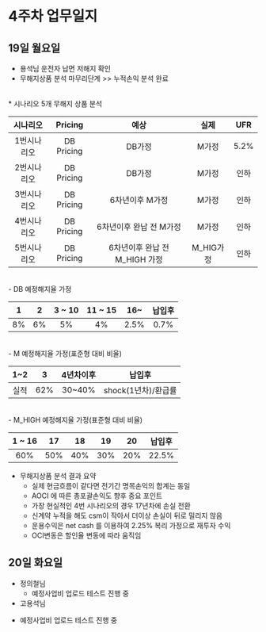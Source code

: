 # 4주차 업무일지

## 19일 월요일

*  용석님 운전자 납면 저해지 확인
*  무해지상품 분석 마무리단계 >> 누적손익 분석 완료
<br>
 * 시나리오 5개 무해지 상품  분석

| 시나리오 | Pricing | 예상 | 실제 | UFR |
|:--:|:--:|:--:|:--:|:--:|
| 1번시나리오 | DB Pricing | DB가정 | M가정 | 5.2% |
| 2번시나리오 | DB Pricing | DB가정 | M가정 | 인하 |
| 3번시나리오 | DB Pricing | 6차년이후 M가정   | M가정 | 인하 |
| 4번시나리오 | DB Pricing | 6차년이후 완납 전 M가정  | M가정 | 인하 |
| 5번시나리오 | DB Pricing | 6차년이후 완납 전 M_HIGH 가정   | M_HIG가정 | 인하 |

<br>
   - DB 예정해지율 가정
  
| 1 | 2 | 3 ~ 10 | 11 ~ 15 | 16~ | 납입후 |
|:--:|:--:|:--:|:--:|:--:|:--:|
| 8% | 6% | 5% | 4% | 2.5% | 0.7% |

<br>	
   - M 예정해지율 가정(표준형 대비 비율)
     
| 1~2 | 3 | 4년차이후 | 납입후 |
|:--:|:--:|:--:|:--:|
| 실적 | 62% | 30~40% | shock(1년차)/환급률 | 
	
<br>	
   - M_HIGH  예정해지율 가정(표준형 대비 비율)
    
| 1 ~ 16 | 17 | 18 | 19 | 20 | 납입후 |
|:--:|:--:|:--:|:--:|:--:|:--:|
| 60% | 50% | 40% | 30% | 20% | 22.5% |

*  무해지상품 분석 결과 요약
	-  실제 현금흐름이 같다면 전기간 명목손익의 합계는 동일
	-  AOCI 에 따른 총포괄손익도 향후 중요 포인트
	-  가장 현실적인 4번 시나리오의 경우 17년차에 손실 전환
	-  신계약 누적을 해도 csm이 작아서 더이상 손실이 뒤로 밀리지 않음
	-  운용수익은 net cash 를 이용하여 2.25% 복리 가정으로 재투자 수익
	-  OCI변동은 할인율 변동에 따라 움직임
 
## 20일 화요일

*  정의철님 
   - 예정사업비 업로드 테스트 진행 중
 *   고용석님
   - 예정사업비 업로드 테스트 진행 중
     
<!--stackedit_data:
eyJoaXN0b3J5IjpbLTE3MDI0MzQxMCwtMTg5MjMyOTgyMywtMT
EwODIwNzcyLDEwMDY0NTI3MDEsLTQwMDQ0MzE4OCwtMTg2ODg3
NTIwNiwtMTc1OTIzOTc0LDIwMjEyNDQ0NDYsMTA0NDk5Mjg1LC
0xMzcxNzY0NDAwLDE2OTg4MDQ3ODJdfQ==
-->